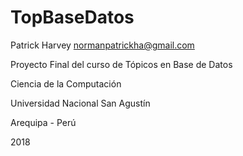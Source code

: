 # TopBaseDatos

Patrick Harvey
normanpatrickha@gmail.com

Proyecto Final del curso de Tópicos en Base de Datos

Ciencia de la Computación

Universidad Nacional San Agustín

Arequipa - Perú

2018

